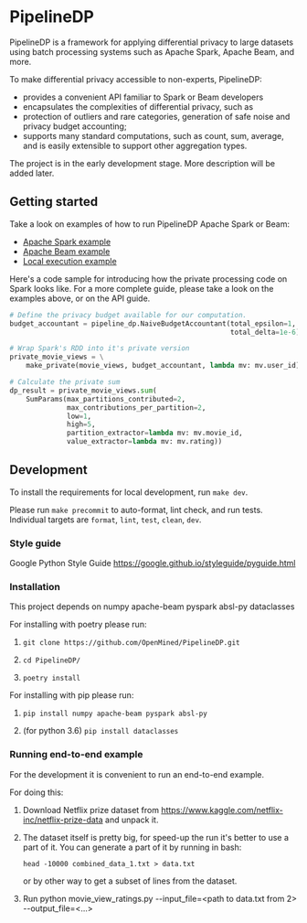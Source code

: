 # PipelineDP

PipelineDP is a framework for applying differential privacy to large
datasets using batch processing systems such as Apache Spark, Apache Beam,
and more.

To make differential privacy accessible to non-experts, PipelineDP:

* provides a convenient API familiar to Spark or Beam developers
* encapsulates the complexities of differential privacy, such as
* protection of outliers and rare categories, generation of safe
  noise and privacy budget accounting;
* supports many standard computations, such as count, sum, average, and is easily extensible to support other aggregation types.

The project is in the early development stage. More description will be added later.

## Getting started

Take a look on examples of how to run PipelineDP Apache Spark or Beam:

* [Apache Spark example](examples/movie_view_ratings_spark.py)
* [Apache Beam example](examples/movie_view_ratings_beam.py)
* [Local execution example](examples/movie_view_ratings.py)

Here's a code sample for introducing how the private processing code on Spark looks like. For a more complete guide,
please take a look on the examples above, or on the API guide.
```python
# Define the privacy budget available for our computation.
budget_accountant = pipeline_dp.NaiveBudgetAccountant(total_epsilon=1,
                                                      total_delta=1e-6)

# Wrap Spark's RDD into it's private version
private_movie_views = \
    make_private(movie_views, budget_accountant, lambda mv: mv.user_id)

# Calculate the private sum
dp_result = private_movie_views.sum(
    SumParams(max_partitions_contributed=2,
              max_contributions_per_partition=2,
              low=1,
              high=5,
              partition_extractor=lambda mv: mv.movie_id,
              value_extractor=lambda mv: mv.rating))
```

## Development

To install the requirements for local development, run `make dev`.

Please run `make precommit` to auto-format, lint check, and run tests.
Individual targets are `format`, `lint`, `test`, `clean`, `dev`.

### Style guide

Google Python Style Guide https://google.github.io/styleguide/pyguide.html

### Installation

   This project depends on numpy apache-beam pyspark absl-py dataclasses
 
   For installing with poetry please run: 
   
   1. `git clone https://github.com/OpenMined/PipelineDP.git`
   
   2. `cd PipelineDP/`
   
   3. `poetry install `
   

   For installing with pip please run: 
   
   1. `pip install numpy apache-beam pyspark absl-py`
   
   2. (for python 3.6) `pip install dataclasses`
   
### Running end-to-end example
For the development it is convenient to run an end-to-end example. 

For doing this:

1. Download Netflix prize dataset from https://www.kaggle.com/netflix-inc/netflix-prize-data and unpack it.

2. The dataset itself is pretty big, for speed-up the run it's better to use a
part of it. You can generate a part of it by running in bash:

   `head -10000 combined_data_1.txt > data.txt`

   or by other way to get a subset of lines from the dataset.

3. Run python movie_view_ratings.py --input_file=<path to data.txt from 2> --output_file=<...>
